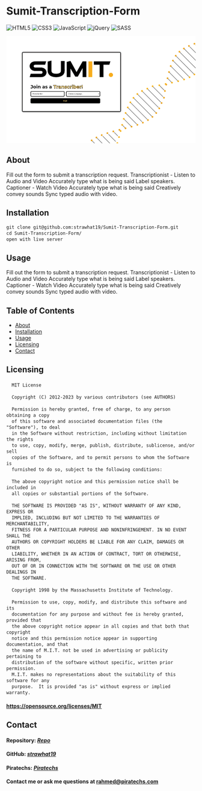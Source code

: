 # Sumit-Transcription-Form

<!-- ![License](https://img.shields.io/github/license/strawhat19/Sumit-Transcription-Form)
![State](https://img.shields.io/github/deployments/strawhat19/Sumit-Transcription-Form/Production)
![Total Lines](https://img.shields.io/tokei/lines/github/strawhat19/Sumit-Transcription-Form)
![Repo Size](https://img.shields.io/github/repo-size/strawhat19/Sumit-Transcription-Form)
![Release](https://img.shields.io/github/release/strawhat19/Sumit-Transcription-Form) -->

![HTML5](https://img.shields.io/badge/html5-%23E34F26.svg?style=for-the-badge&logo=html5&logoColor=white) 
![CSS3](https://img.shields.io/badge/css3-%231572B6.svg?style=for-the-badge&logo=css3&logoColor=white) 
![JavaScript](https://img.shields.io/badge/javascript-%23323330.svg?style=for-the-badge&logo=javascript&logoColor=%23F7DF1E) 
![jQuery](https://img.shields.io/badge/jquery-%230769AD.svg?style=for-the-badge&logo=jquery&logoColor=white)
![SASS](https://img.shields.io/badge/SASS-hotpink.svg?style=for-the-badge&logo=SASS&logoColor=white)

![Screenshot of Sumit Transcription Form](./SumitTranscriptionForm.gif)

## About
Fill out the form to submit a transcription request. Transcriptionist - Listen to Audio and Video Accurately type what is being said Label speakers. Captioner - Watch Video Accurately type what is being said Creatively convey sounds Sync typed audio with video.

## Installation
```
git clone git@github.com:strawhat19/Sumit-Transcription-Form.git
cd Sumit-Transcription-Form/
open with live server
```

## Usage
Fill out the form to submit a transcription request. Transcriptionist - Listen to Audio and Video Accurately type what is being said Label speakers. Captioner - Watch Video Accurately type what is being said Creatively convey sounds Sync typed audio with video.

## Table of Contents  
* [About](#about)
* [Installation](#installation)
* [Usage](#usage)
* [Licensing](#licensing)
* [Contact](#contact)

## Licensing
#### 
      MIT License

      Copyright (C) 2012-2023 by various contributors (see AUTHORS)

      Permission is hereby granted, free of charge, to any person obtaining a copy
      of this software and associated documentation files (the "Software"), to deal
      in the Software without restriction, including without limitation the rights
      to use, copy, modify, merge, publish, distribute, sublicense, and/or sell
      copies of the Software, and to permit persons to whom the Software is
      furnished to do so, subject to the following conditions:

      The above copyright notice and this permission notice shall be included in
      all copies or substantial portions of the Software.

      THE SOFTWARE IS PROVIDED "AS IS", WITHOUT WARRANTY OF ANY KIND, EXPRESS OR
      IMPLIED, INCLUDING BUT NOT LIMITED TO THE WARRANTIES OF MERCHANTABILITY,
      FITNESS FOR A PARTICULAR PURPOSE AND NONINFRINGEMENT. IN NO EVENT SHALL THE
      AUTHORS OR COPYRIGHT HOLDERS BE LIABLE FOR ANY CLAIM, DAMAGES OR OTHER
      LIABILITY, WHETHER IN AN ACTION OF CONTRACT, TORT OR OTHERWISE, ARISING FROM,
      OUT OF OR IN CONNECTION WITH THE SOFTWARE OR THE USE OR OTHER DEALINGS IN
      THE SOFTWARE.
      
      Copyright 1998 by the Massachusetts Institute of Technology.

      Permission to use, copy, modify, and distribute this software and its
      documentation for any purpose and without fee is hereby granted, provided that
      the above copyright notice appear in all copies and that both that copyright
      notice and this permission notice appear in supporting documentation, and that
      the name of M.I.T. not be used in advertising or publicity pertaining to
      distribution of the software without specific, written prior permission.
      M.I.T. makes no representations about the suitability of this software for any
      purpose.  It is provided "as is" without express or implied warranty.
#### https://opensource.org/licenses/MIT

## Contact
#### Repository: [*Repo*](https://github.com/strawhat19/Smasherscape)
#### GitHub: [*strawhat19*](https://github.com/strawhat19)
#### Piratechs: [*Piratechs*](https://piratechs.com/)
#### Contact me or ask me questions at [rahmed@piratechs.com](mailto:rahmed@piratechs.com)